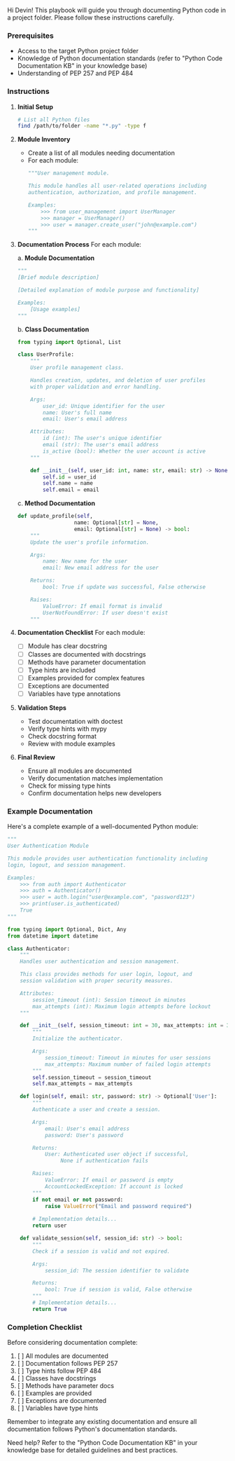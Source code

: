 Hi Devin! This playbook will guide you through documenting Python code in a project folder. Please follow these instructions carefully.

### Prerequisites
- Access to the target Python project folder
- Knowledge of Python documentation standards (refer to "Python Code Documentation KB" in your knowledge base)
- Understanding of PEP 257 and PEP 484

### Instructions

1. **Initial Setup**
   ```bash
   # List all Python files
   find /path/to/folder -name "*.py" -type f
   ```

2. **Module Inventory**
   - Create a list of all modules needing documentation
   - For each module:
     ```python
     """User management module.

     This module handles all user-related operations including
     authentication, authorization, and profile management.

     Examples:
         >>> from user_management import UserManager
         >>> manager = UserManager()
         >>> user = manager.create_user("john@example.com")
     """
     ```

3. **Documentation Process**
   For each module:

   a. **Module Documentation**
   ```python
   """
   [Brief module description]

   [Detailed explanation of module purpose and functionality]

   Examples:
       [Usage examples]
   """
   ```

   b. **Class Documentation**
   ```python
   from typing import Optional, List

   class UserProfile:
       """
       User profile management class.

       Handles creation, updates, and deletion of user profiles
       with proper validation and error handling.

       Args:
           user_id: Unique identifier for the user
           name: User's full name
           email: User's email address

       Attributes:
           id (int): The user's unique identifier
           email (str): The user's email address
           is_active (bool): Whether the user account is active
       """

       def __init__(self, user_id: int, name: str, email: str) -> None:
           self.id = user_id
           self.name = name
           self.email = email
   ```

   c. **Method Documentation**
   ```python
   def update_profile(self, 
                     name: Optional[str] = None, 
                     email: Optional[str] = None) -> bool:
       """
       Update the user's profile information.

       Args:
           name: New name for the user
           email: New email address for the user

       Returns:
           bool: True if update was successful, False otherwise

       Raises:
           ValueError: If email format is invalid
           UserNotFoundError: If user doesn't exist
       """
   ```

4. **Documentation Checklist**
   For each module:
   - [ ] Module has clear docstring
   - [ ] Classes are documented with docstrings
   - [ ] Methods have parameter documentation
   - [ ] Type hints are included
   - [ ] Examples provided for complex features
   - [ ] Exceptions are documented
   - [ ] Variables have type annotations

5. **Validation Steps**
   - Test documentation with doctest
   - Verify type hints with mypy
   - Check docstring format
   - Review with module examples

6. **Final Review**
   - Ensure all modules are documented
   - Verify documentation matches implementation
   - Check for missing type hints
   - Confirm documentation helps new developers

### Example Documentation

Here's a complete example of a well-documented Python module:

```python
"""
User Authentication Module

This module provides user authentication functionality including
login, logout, and session management.

Examples:
    >>> from auth import Authenticator
    >>> auth = Authenticator()
    >>> user = auth.login("user@example.com", "password123")
    >>> print(user.is_authenticated)
    True
"""

from typing import Optional, Dict, Any
from datetime import datetime

class Authenticator:
    """
    Handles user authentication and session management.

    This class provides methods for user login, logout, and
    session validation with proper security measures.

    Attributes:
        session_timeout (int): Session timeout in minutes
        max_attempts (int): Maximum login attempts before lockout
    """

    def __init__(self, session_timeout: int = 30, max_attempts: int = 3) -> None:
        """
        Initialize the authenticator.

        Args:
            session_timeout: Timeout in minutes for user sessions
            max_attempts: Maximum number of failed login attempts
        """
        self.session_timeout = session_timeout
        self.max_attempts = max_attempts

    def login(self, email: str, password: str) -> Optional['User']:
        """
        Authenticate a user and create a session.

        Args:
            email: User's email address
            password: User's password

        Returns:
            User: Authenticated user object if successful,
                 None if authentication fails

        Raises:
            ValueError: If email or password is empty
            AccountLockedException: If account is locked
        """
        if not email or not password:
            raise ValueError("Email and password required")
        
        # Implementation details...
        return user

    def validate_session(self, session_id: str) -> bool:
        """
        Check if a session is valid and not expired.

        Args:
            session_id: The session identifier to validate

        Returns:
            bool: True if session is valid, False otherwise
        """
        # Implementation details...
        return True
```

### Completion Checklist

Before considering documentation complete:

1. [ ] All modules are documented
2. [ ] Documentation follows PEP 257
3. [ ] Type hints follow PEP 484
4. [ ] Classes have docstrings
5. [ ] Methods have parameter docs
6. [ ] Examples are provided
7. [ ] Exceptions are documented
8. [ ] Variables have type hints

Remember to integrate any existing documentation and ensure all documentation follows Python's documentation standards.

Need help? Refer to the "Python Code Documentation KB" in your knowledge base for detailed guidelines and best practices.
